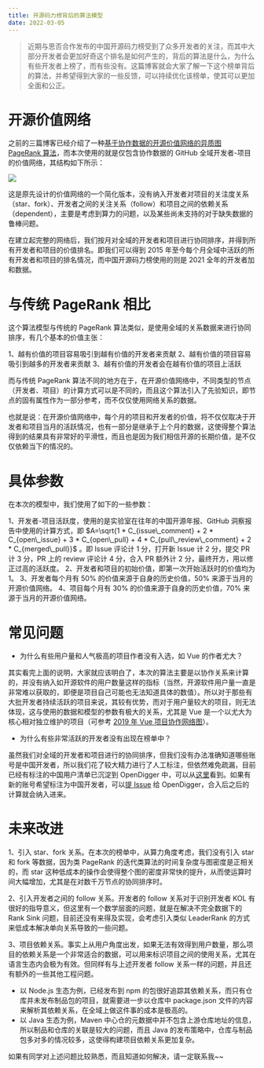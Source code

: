 ```yaml
---
title: 开源码力榜背后的算法模型
date: 2022-03-05
---
```


> 近期与思否合作发布的中国开源码力榜受到了众多开发者的关注，而其中大部分开发者会更加好奇这个排名是如何产生的，背后的算法是什么，为什么有些开发者上榜了，而有些没有。这篇博客就会大家了解一下这个榜单背后的算法，并希望得到大家的一些反馈，可以持续优化该榜单，使其可以更加全面和公正。

# 开源价值网络

之前的三篇博客已经介绍了一种[基于协作数据的开源价值网络的异质图 PageRank 算法](http://blog.frankzhao.cn/how_to_measure_open_source_3/)，而本次使用的就是仅包含协作数据的 GitHub 全域开发者-项目的价值网络，其结构如下所示：

![](//www.plantuml.com/plantuml/png/SoWkIImgAStDuIhEpimhI2nAp5L8IKrBBCqfSSlFA_5Bp4rLS0nI2F1H2FLEp5HmzkFYoaqiK7Ywf-5f_yGN3QqArLmA2azsRt_QiCVMxjdK3K2QgnQYvkN2dSzdhyEX06w0bHL4Ki56LzSEgWSkPgNmRClk5zkRd-vQnkMGcfS2T2S0)

这是原先设计的价值网络的一个简化版本，没有纳入开发者对项目的关注度关系（star、fork）、开发者之间的关注关系（follow）和项目之间的依赖关系（dependent），主要是考虑到算力的问题，以及某些尚未支持的对于缺失数据的鲁棒问题。

在建立起完整的网络后，我们按月对全域的开发者和项目进行协同排序，并得到所有开发者和项目的价值排名。即我们可以得到 2015 年至今每个月全域中活跃的所有开发者和项目的排名情况，而中国开源码力榜使用的则是 2021 全年的开发者加和数据。

# 与传统 PageRank 相比

这个算法模型与传统的 PageRank 算法类似，是使用全域的关系数据来进行协同排序，有几个基本的价值主张：

1、越有价值的项目容易吸引到越有价值的开发者来贡献
2、越有价值的项目容易吸引到越多的开发者来贡献
3、越有价值的开发者会在越有价值的项目上活跃

而与传统 PageRank 算法不同的地方在于，在开源价值网络中，不同类型的节点（开发者、项目）的计算方式可以是不同的，而且这个算法引入了先验知识，即节点的固有属性作为一部分参考，而不仅仅使用网络关系的数据。

也就是说：在开源价值网络中，每个月的项目和开发者的价值，将不仅仅取决于开发者和项目当月的活跃情况，也有一部分是继承于上个月的数据，这使得整个算法得到的结果具有非常好的平滑性，而且也是因为我们相信开源的长期价值，是不仅仅依赖当下的情况的。

# 具体参数

在本次的模型中，我们使用了如下的一些参数：

1、开发者-项目活跃度，使用的是实验室在往年的中国开源年报、GitHub 洞察报告中使用的计算方式，即 $A=\sqrt{1 * C_{issue\_comment} + 2 * C_{open\_issue} + 3 * C_{open\_pull} + 4 * C_{pull\_review\_comment} + 2 * C_{merged\_pull}}$ 。即 Issue 评论计 1 分，打开新 Issue 计 2 分，提交 PR 计 3 分，PR 上的 review 评论计 4 分，合入 PR 额外计 2 分，最终开方，用以修正过高的活跃度。
2、开发者和项目的初始价值，即第一次开始活跃时的价值均为 1。
3、开发者每个月有 50% 的价值来源于自身的历史价值，50% 来源于当月的开源价值网络。
4、项目每个月有 30% 的价值来源于自身的历史价值，70% 来源于当月的开源价值网络。

# 常见问题

- 为什么有些用户量和人气极高的项目作者没有入选，如 Vue 的作者尤大？

其实看完上面的说明，大家就应该明白了，本次的算法主要是以协作关系来计算的，并没有纳入如开源软件的用户数量这样的指标（当然，开源软件用户量一直是非常难以获取的，即便是项目自己可能也无法知道具体的数值）。所以对于那些有大批开发者持续活跃的项目来说，其较有优势，而对于用户量较大的项目，则无法体现，这与使用的数据和模型的参数有极大的关系，尤其是 Vue 是一个以尤大为核心相对独立维护的项目（可参考 [2019 年 Vue 项目协作网络图](https://github.com/X-lab2017/github-analysis-report-2019/blob/master/static/vue_04.png)）。

- 为什么有些非常活跃的开发者没有出现在榜单中？

虽然我们对全域的开发者和项目进行的协同排序，但我们没有办法准确知道哪些账号是中国开发者，所以我们花了较大精力进行了人工标注，但依然难免疏漏，目前已经有标注的中国用户清单已沉淀到 OpenDigger 中，可以从[这里](https://github.com/X-lab2017/open-digger/blob/master/labeled_data/regions/China.yml#L104)看到。如果有新的账号希望标注为中国开发者，可以[提 Issue](https://github.com/X-lab2017/open-digger/issues/new?assignees=&labels=&template=submit_chinese_developer_data.md) 给 OpenDigger，合入后之后的计算就会纳入进来。

# 未来改进

1、引入 star、fork 关系。在本次的榜单中，从算力角度考虑，我们没有引入 star 和 fork 等数据，因为类 PageRank 的迭代类算法的时间复杂度与图密度是正相关的，而 star 这种低成本的操作会使得整个图的密度非常快的提升，从而使运算时间大幅增加，尤其是在对数千万节点的协同排序时。

2、引入开发者之间的 follow 关系。开发者的 follow 关系对于识别开发者 KOL 有很好的指导意义，但这里有一个数学层面的问题，就是在解决不完全数据下的 Rank Sink 问题，目前还没有来得及实现，会考虑引入类似 LeaderRank 的方式来低成本解决单向关系导致的一些问题。

3、项目依赖关系。事实上从用户角度出发，如果无法有效得到用户数量，那么项目的依赖关系是一个非常适合的数据，可以用来标识项目之间的使用关系，尤其在语言生态内会极为有效。但同样有与上述开发者 follow 关系一样的问题，并且还有额外的一些其他工程问题。

- 以 Node.js 生态为例，已经发布到 npm 的包很好追踪其依赖关系，而只有仓库并未发布制品包的项目，就需要进一步以仓库中 package.json 文件的内容来解析其依赖关系，在全域上做这件事的成本是极高的。
- 以 Java 生态为例，Maven 中心仓的元数据中并不包含上游仓库地址的信息，所以制品和仓库的关联是较大的问题，而且 Java 的发布策略中，仓库与制品包多对多的情况较多，这使得构建项目依赖关系更加复杂。

如果有同学对上述问题比较熟悉，而且知道如何解决，请一定联系我~~
